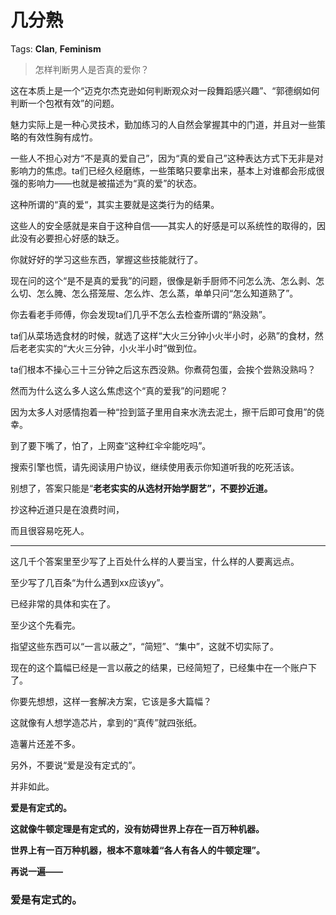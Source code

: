 # 几分熟

Tags: **Clan**, **Feminism**

> 怎样判断男人是否真的爱你？



这在本质上是一个“迈克尔杰克逊如何判断观众对一段舞蹈感兴趣”、“郭德纲如何判断一个包袱有效”的问题。

魅力实际上是一种心灵技术，勤加练习的人自然会掌握其中的门道，并且对一些策略的有效性胸有成竹。

一些人不担心对方“不是真的爱自己”，因为“真的爱自己”这种表达方式下无非是对影响力的焦虑。ta们已经久经磨练，一些策略只要拿出来，基本上对谁都会形成很强的影响力——也就是被描述为“真的爱”的状态。

这种所谓的“真的爱“，其实主要就是这类行为的结果。

这些人的安全感就是来自于这种自信——其实人的好感是可以系统性的取得的，因此没有必要担心好感的缺乏。

你就好好的学习这些东西，掌握这些技能就行了。

现在问的这个“是不是真的爱我”的问题，很像是新手厨师不问怎么洗、怎么剥、怎么切、怎么腌、怎么搭笼屉、怎么炸、怎么蒸，单单只问“怎么知道熟了”。

你去看老手师傅，你会发现ta们几乎不怎么去检查所谓的“熟没熟”。

ta们从菜场选食材的时候，就选了这样“大火三分钟小火半小时，必熟”的食材，然后老老实实的“大火三分钟，小火半小时”做到位。

ta们根本不操心三十三分钟之后这东西没熟。你煮荷包蛋，会挨个尝熟没熟吗？

然而为什么这么多人这么焦虑这个“真的爱我”的问题呢？

因为太多人对感情抱着一种“捡到篮子里用自来水洗去泥土，擦干后即可食用”的侥幸。

到了要下嘴了，怕了，上网查“这种红伞伞能吃吗”。

搜索引擎也慌，请先阅读用户协议，继续使用表示你知道听我的吃死活该。

  


别想了，答案只能是“**老老实实的从选材开始学厨艺”，不要抄近道。**

抄这种近道只是在浪费时间，

而且很容易吃死人。



---

这几千个答案里至少写了上百处什么样的人要当宝，什么样的人要离远点。

至少写了几百条“为什么遇到xx应该yy”。

已经非常的具体和实在了。

至少这个先看完。

指望这些东西可以“一言以蔽之”，“简短”、“集中”，这就不切实际了。

现在的这个篇幅已经是一言以蔽之的结果，已经简短了，已经集中在一个账户下了。

你要先想想，这样一套解决方案，它该是多大篇幅？

这就像有人想学造芯片，拿到的“真传”就四张纸。

造薯片还差不多。

  


另外，不要说“爱是没有定式的”。

并非如此。

**爱是有定式的。**

**这就像牛顿定理是有定式的，没有妨碍世界上存在一百万种机器。**

**世界上有一百万种机器，根本不意味着“各人有各人的牛顿定理”。**

  


**再说一遍——**

### **爱是有定式的。**



